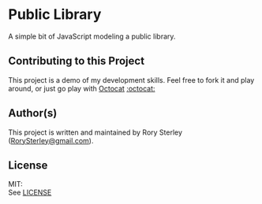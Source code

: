 Public Library
==============

A simple bit of JavaScript modeling a public library.


Contributing to this Project
----------------------------

This project is a demo of my development skills. Feel free to fork it and play around, or just go play with [Octocat](https://octodex.github.com/) [:octocat:](https://octodex.github.com/)


Author(s)
---------

This project is written and maintained by Rory Sterley (RorySterley@gmail.com).


License
-------

MIT:<br>
See [LICENSE](LICENSE)
